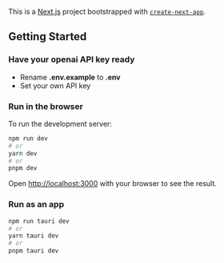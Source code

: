 This is a [Next.js](https://nextjs.org/) project bootstrapped with [`create-next-app`](https://github.com/vercel/next.js/tree/canary/packages/create-next-app).

## Getting Started

### Have your openai API key ready

- Rename **.env.example** to **.env**
- Set your own API key

### Run in the browser
To run the development server:

```bash
npm run dev
# or
yarn dev
# or
pnpm dev
```

Open [http://localhost:3000](http://localhost:3000) with your browser to see the result.

### Run as an app

```bash
npm run tauri dev
# or
yarn tauri dev
# or
pnpm tauri dev
```